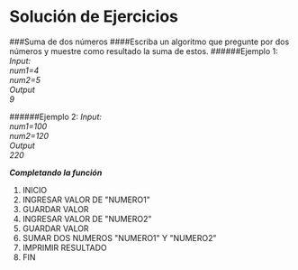 Solución de Ejercicios
======================
###Suma de dos números
####Escriba un algoritmo que pregunte por dos números y muestre como resultado la suma de estos.
######Ejemplo 1:
_Input:_  
_num1=4_    
_num2=5_    
_Output_    
_9_   

######Ejemplo 2:
_Input:_    
_num1=100_    
_num2=120_    
_Output_    
_220_   

___Completando la función___

1. INICIO
2. INGRESAR VALOR DE "NUMERO1"
3. GUARDAR VALOR
4. INGRESAR VALOR DE "NUMERO2"
5. GUARDAR VALOR
6. SUMAR DOS NUMEROS "NUMERO1" Y "NUMERO2"
7. IMPRIMIR RESULTADO
8. FIN
